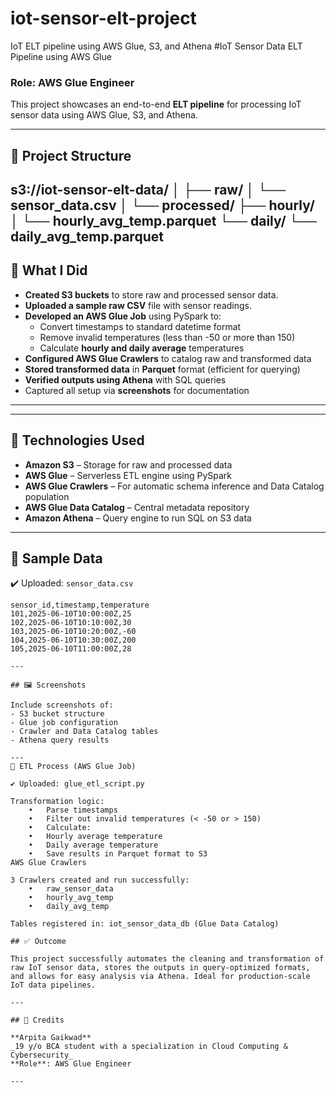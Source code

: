 # iot-sensor-elt-project
IoT ELT pipeline using AWS Glue, S3, and Athena
#IoT Sensor Data ELT Pipeline using AWS Glue

### Role: AWS Glue Engineer  
This project showcases an end-to-end **ELT pipeline** for processing IoT sensor data using AWS Glue, S3, and Athena.

---

## 📁 Project Structure
s3://iot-sensor-elt-data/
│
├── raw/
│   └── sensor_data.csv
│
└── processed/
├── hourly/
│   └── hourly_avg_temp.parquet
└── daily/
└── daily_avg_temp.parquet
---

## 🔧 What I Did

- **Created S3 buckets** to store raw and processed sensor data.
- **Uploaded a sample raw CSV** file with sensor readings.
- **Developed an AWS Glue Job** using PySpark to:
  - Convert timestamps to standard datetime format
  - Remove invalid temperatures (less than -50 or more than 150)
  - Calculate **hourly and daily average** temperatures
- **Configured AWS Glue Crawlers** to catalog raw and transformed data
- **Stored transformed data** in **Parquet** format (efficient for querying)
- **Verified outputs using Athena** with SQL queries
- Captured all setup via **screenshots** for documentation

---

---

## 🧰 Technologies Used

- **Amazon S3** – Storage for raw and processed data  
- **AWS Glue** – Serverless ETL engine using PySpark  
- **AWS Glue Crawlers** – For automatic schema inference and Data Catalog population  
- **AWS Glue Data Catalog** – Central metadata repository  
- **Amazon Athena** – Query engine to run SQL on S3 data

---

## 🧪 Sample Data

✔️ Uploaded: `sensor_data.csv`

```csv
sensor_id,timestamp,temperature
101,2025-06-10T10:00:00Z,25
102,2025-06-10T10:10:00Z,30
103,2025-06-10T10:20:00Z,-60
104,2025-06-10T10:30:00Z,200
105,2025-06-10T11:00:00Z,28

---

## 🖼️ Screenshots

Include screenshots of:
- S3 bucket structure
- Glue job configuration
- Crawler and Data Catalog tables
- Athena query results

---
🔄 ETL Process (AWS Glue Job)

✔️ Uploaded: glue_etl_script.py

Transformation logic:
	•	Parse timestamps
	•	Filter out invalid temperatures (< -50 or > 150)
	•	Calculate:
	•	Hourly average temperature
	•	Daily average temperature
	•	Save results in Parquet format to S3
AWS Glue Crawlers

3 Crawlers created and run successfully:
	•	raw_sensor_data
	•	hourly_avg_temp
	•	daily_avg_temp

Tables registered in: iot_sensor_data_db (Glue Data Catalog)

## ✅ Outcome

This project successfully automates the cleaning and transformation of raw IoT sensor data, stores the outputs in query-optimized formats, and allows for easy analysis via Athena. Ideal for production-scale IoT data pipelines.

---

## 📌 Credits

**Arpita Gaikwad**  
_19 y/o BCA student with a specialization in Cloud Computing & Cybersecurity_  
**Role**: AWS Glue Engineer

---
